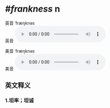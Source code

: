 # ***\#frankness*** n
英音 ˈfræŋknəs  
英音
<audio src="./media/frankness1_AAC.aac" controls="controls"></audio>

美音 ˈfræŋknəs  
美音
<audio src="./media/frankness2_AAC.aac" controls="controls"></audio>



  

英文释义
---
### 1.**坦率；坦诚**  


